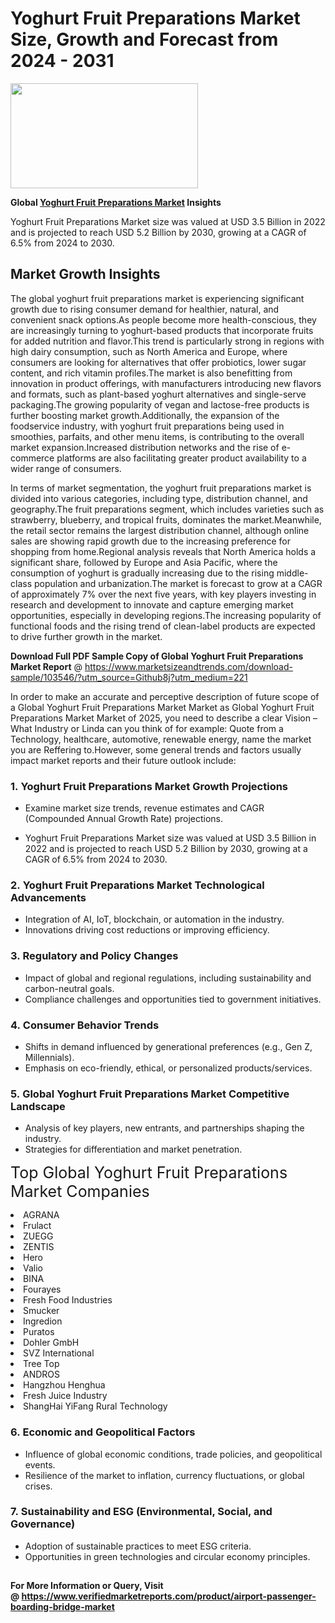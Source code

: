 <H1>Yoghurt Fruit Preparations Market Size, Growth and Forecast from 2024 - 2031</H1><img class="aligncenter size-medium wp-image-584254" src="https://thirdeyenews.in/wp-content/uploads/2024/09/Global-Market-Research-300x168.jpeg" alt="" width="300" height="168" /><p><strong>Global&nbsp;<a href="https://www.marketsizeandtrends.com/download-sample/103546/?utm_source=Github8j?utm_medium=221">Yoghurt Fruit Preparations Market</a> Insights</strong></p><p>Yoghurt Fruit Preparations Market size was valued at USD 3.5 Billion in 2022 and is projected to reach USD 5.2 Billion by 2030, growing at a CAGR of 6.5% from 2024 to 2030.</p><p><h2>Market Growth Insights</h2> <p>The global yoghurt fruit preparations market is experiencing significant growth due to rising consumer demand for healthier, natural, and convenient snack options.As people become more health-conscious, they are increasingly turning to yoghurt-based products that incorporate fruits for added nutrition and flavor.This trend is particularly strong in regions with high dairy consumption, such as North America and Europe, where consumers are looking for alternatives that offer probiotics, lower sugar content, and rich vitamin profiles.The market is also benefitting from innovation in product offerings, with manufacturers introducing new flavors and formats, such as plant-based yoghurt alternatives and single-serve packaging.The growing popularity of vegan and lactose-free products is further boosting market growth.Additionally, the expansion of the foodservice industry, with yoghurt fruit preparations being used in smoothies, parfaits, and other menu items, is contributing to the overall market expansion.Increased distribution networks and the rise of e-commerce platforms are also facilitating greater product availability to a wider range of consumers.</p> <p>In terms of market segmentation, the yoghurt fruit preparations market is divided into various categories, including type, distribution channel, and geography.The fruit preparations segment, which includes varieties such as strawberry, blueberry, and tropical fruits, dominates the market.Meanwhile, the retail sector remains the largest distribution channel, although online sales are showing rapid growth due to the increasing preference for shopping from home.Regional analysis reveals that North America holds a significant share, followed by Europe and Asia Pacific, where the consumption of yoghurt is gradually increasing due to the rising middle-class population and urbanization.The market is forecast to grow at a CAGR of approximately 7% over the next five years, with key players investing in research and development to innovate and capture emerging market opportunities, especially in developing regions.The increasing popularity of functional foods and the rising trend of clean-label products are expected to drive further growth in the market.</p> <p><span class=""><strong>Download Full PDF Sample Copy of Global Yoghurt Fruit Preparations Market Report</strong> @ <a href="https://www.marketsizeandtrends.com/download-sample/103546/?utm_source=Github8j?utm_medium=221" target="_blank">https://www.marketsizeandtrends.com/download-sample/103546/?utm_source=Github8j?utm_medium=221</a></span></p><p>In order to make an accurate and perceptive description of future scope of a Global&nbsp;Yoghurt Fruit Preparations Market Market as Global&nbsp;Yoghurt Fruit Preparations Market Market of 2025, you need to describe a clear Vision &ndash; What Industry or Linda can you think of for example: Quote from a Technology, healthcare, automotive, renewable energy, name the market you are Reffering to.However, some general trends and factors usually impact market reports and their future outlook include:</p><h3>1.&nbsp;<strong>Yoghurt Fruit Preparations Market Growth Projections</strong></h3><ul><li>Examine market size trends, revenue estimates and CAGR (Compounded Annual Growth Rate) projections.</li><li><p>Yoghurt Fruit Preparations Market size was valued at USD 3.5 Billion in 2022 and is projected to reach USD 5.2 Billion by 2030, growing at a CAGR of 6.5% from 2024 to 2030.</p></li></ul><h3>2.&nbsp;<strong>Yoghurt Fruit Preparations Market Technological Advancements</strong></h3><ul><li>Integration of AI, IoT, blockchain, or automation in the industry.</li><li>Innovations driving cost reductions or improving efficiency.</li></ul><h3>3.&nbsp;<strong>Regulatory and Policy Changes</strong></h3><ul><li>Impact of global and regional regulations, including sustainability and carbon-neutral goals.</li><li>Compliance challenges and opportunities tied to government initiatives.</li></ul><h3>4.&nbsp;<strong>Consumer Behavior Trends</strong></h3><ul><li>Shifts in demand influenced by generational preferences (e.g., Gen Z, Millennials).</li><li>Emphasis on eco-friendly, ethical, or personalized products/services.</li></ul><h3>5.&nbsp;<strong>Global Yoghurt Fruit Preparations Market Competitive Landscape</strong></h3><ul><li>Analysis of key players, new entrants, and partnerships shaping the industry.</li><li>Strategies for differentiation and market penetration.</li></ul><p data-pm-slice="1 1 []"><span style="color: inherit; font-family: inherit; font-size: 25px;">Top Global Yoghurt Fruit Preparations Market Companies</span></p><div class="" data-test-id=""><p><li>AGRANA</li><li> Frulact</li><li> ZUEGG</li><li> ZENTIS</li><li> Hero</li><li> Valio</li><li> BINA</li><li> Fourayes</li><li> Fresh Food Industries</li><li> Smucker</li><li> Ingredion</li><li> Puratos</li><li> Dohler GmbH</li><li> SVZ International</li><li> Tree Top</li><li> ANDROS</li><li> Hangzhou Henghua</li><li> Fresh Juice Industry</li><li> ShangHai YiFang Rural Technology</li></p></div><h3>6.&nbsp;<strong>Economic and Geopolitical Factors</strong></h3><ul><li>Influence of global economic conditions, trade policies, and geopolitical events.</li><li>Resilience of the market to inflation, currency fluctuations, or global crises.</li></ul><h3>7.&nbsp;<strong>Sustainability and ESG (Environmental, Social, and Governance)</strong></h3><ul><li>Adoption of sustainable practices to meet ESG criteria.</li><li>Opportunities in green technologies and circular economy principles.</li></ul><h2><strong style="font-size: 14px;">For More Information or Query, Visit @&nbsp;</strong><a style="background-color: #ffffff; font-size: 14px;" href="https://www.marketsizeandtrends.com/report/yoghurt-fruit-preparations-market/" target="_blank">https://www.verifiedmarketreports.com/product/airport-passenger-boarding-bridge-market</a></h2>